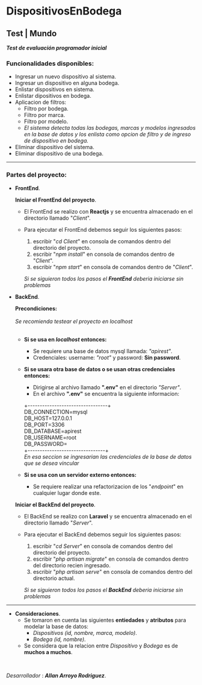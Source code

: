 # DispositivosEnBodega

## Test | Mundo

**_Test de evaluación programador inicial_**

### Funcionalidades disponibles:

- Ingresar un nuevo dispositivo al sistema.
- Ingresar un dispositivo en alguna bodega.
- Enlistar dispositivos en sistema.
- Enlistar dipositivos en bodega.
- Aplicacion de filtros:
    - Filtro por bodega.
    - Filtro por marca.
    - Filtro por modelo.
    - _El sistema detecta todas las bodegas, marcas y modelos ingresados en la base de datos y los enlista como opcion de filtro y de ingreso de dispositivo en bodega._
- Eliminar dispositivo del sistema.
- Eliminar dispositivo de una bodega.

______________________________________________________________________________________________________________________
### Partes del proyecto:

- __FrontEnd__.

    __Iniciar el FrontEnd del proyecto__.

    - El FrontEnd se realizo con __Reactjs__ y se encuentra almacenado en el directorio llamado "_Client_".
    - Para ejecutar el FrontEnd debemos seguir los siguientes pasos:
        1. escribir "_cd Client_" en consola de comandos dentro del directorio del proyecto.
        2. escribir "_npm install_" en consola de comandos dentro de "_Client_".
        3. escribir "_npm start_" en consola de comandos dentro de "_Client_".

        _Si se siguieron todos los pasos el __FrontEnd__ deberia iniciarse sin problemas_

- __BackEnd__.

    __Precondiciones:__ 
    <br/>
    <br/>
    _Se recomienda testear el proyecto en localhost_
    <br/>
    <br/>
    - __Si se usa en _localhost_ entonces:__ <br/>
        - Se requiere una base de datos mysql llamada: _"apirest"_. <br/>
        - Credenciales: username: _"root"_ y password: **Sin password**.

    - __Si se usara otra base de datos o se usan otras credenciales entonces:__ <br/>
        - Dirigirse al archivo llamado __".env"__ en el directorio _"Server"_. <br/>
        - En el archivo __".env"__ se encuentra la siguiente informacion: <br/> 

        +---------------------------------+<br/>
        DB_CONNECTION=mysql <br/>
        DB_HOST=127.0.0.1 <br/>
        DB_PORT=3306 <br/>
        DB_DATABASE=apirest <br/>
        DB_USERNAME=root <br/>
        DB_PASSWORD=
        <br/>+--------------------------------+<br/>
    _En esa seccion se ingresarian las credenciales de la base de datos que se desea vincular_ <br/>

    - __Si se usa con un servidor externo entonces:__
        - Se requiere realizar una refactorizacion de los "_endpoint_" en cualquier lugar donde este. <br/>

    __Iniciar el BackEnd del proyecto__.

    - El BackEnd se realizo con __Laravel__ y se encuentra almacenado en el directorio llamado "_Server_".
    - Para ejecutar el BackEnd debemos seguir los siguientes pasos:
        1. escribir "_cd Server_" en consola de comandos dentro del directorio del proyecto.
        2. escribir "_php artisan migrate_" en consola de comandos dentro del directorio recien ingresado.
        3. escribir "_php artisan serve_" en consola de comandos dentro del directorio actual.

        _Si se siguieron todos los pasos el __BackEnd__ deberia iniciarse sin problemas_

______________________________________________________________________________________________________________________

- __Consideraciones__.
    - Se tomaron en cuenta las siguientes **entiedades** y **atributos** para modelar la base de datos:
        - _Dispositivos (id, nombre, marca, modelo)_.
        - _Bodega (id, nombre)_.
    - Se considera que la relacion entre _Dispositivo_ y _Bodega_ es de **muchos a muchos**.
<br>

_Desarrollador_ : **_Allan Arroyo Rodriguez_**.